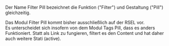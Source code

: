 Der Name Filter Pill bezeichnet die Funktion ("Filter") und Gestaltung ("Pill") gleichzeitig.  

Das Modul Filter Pill kommt bisher ausschließlich auf der RSEL vor.  
Es unterscheidet sich insofern von dem Modul Tags Pill, dass es anders Funktioniert. Statt als Link zu fungieren, filtert es den Content und hat daher auch weitere Stati (active).